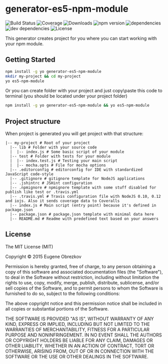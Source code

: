 # generator-es5-npm-module

![Build Status](https://img.shields.io/travis/ghaiklor/generator-es5-npm-module.svg) ![Coverage](https://img.shields.io/coveralls/ghaiklor/generator-es5-npm-module.svg) ![Downloads](https://img.shields.io/npm/dm/generator-es5-npm-module.svg) ![npm version](https://img.shields.io/npm/v/generator-es5-npm-module.svg) ![dependencies](https://img.shields.io/david/ghaiklor/generator-es5-npm-module.svg) ![dev dependencies](https://img.shields.io/david/dev/ghaiklor/generator-es5-npm-module.svg) ![License](https://img.shields.io/npm/l/generator-es5-npm-module.svg)

This generator creates project for you where you can start working with your npm module.

## Getting Started

```bash
npm install -g yo generator-es5-npm-module
mkdir my-project && cd my-project
yo es5-npm-module
```

Or you can create folder with your project and just copy\paste this code to terminal (you should be located under your project folder)

```bash
npm install -g yo generator-es5-npm-module && yo es5-npm-module
```

## Project structure

When project is generated you will get project with that structure:

```
|-- my-project # Root of your project
  |-- lib # Folder with your source code
  |  |-- index.js # Some basic script of your module
  |-- test # Folder with tests for your module
  |  |-- index.test.js # Testing your main script
  |  |-- mocha.opts # File for mocha options
  |-- .editorconfig # editorconfig for IDE with standardized JavaScript code-style
  |-- .gitignore # gitignore template for NodeJS applications
  |-- .jshintrc # JSHint configuration
  |-- .npmignore # npmignore template with some stuff disabled for publish like test or .travis.yml
  |-- .travis.yml # Travis configuration file with NodeJS 0.10, 0.12 and iojs. Also it sends coverage data to Coveralls
  |-- index.js # Main script (entry point) because it's defined in package.json
  |-- package.json # package.json template with minimal data here
  |-- README.md # Readme with predefined text based on your answers
```

## License

The MIT License (MIT)

Copyright © 2015 Eugene Obrezkov

Permission is hereby granted, free of charge, to any person obtaining a copy
of this software and associated documentation files (the "Software"), to deal
in the Software without restriction, including without limitation the rights
to use, copy, modify, merge, publish, distribute, sublicense, and/or sell
copies of the Software, and to permit persons to whom the Software is
furnished to do so, subject to the following conditions:

The above copyright notice and this permission notice shall be included in all
copies or substantial portions of the Software.

THE SOFTWARE IS PROVIDED "AS IS", WITHOUT WARRANTY OF ANY KIND, EXPRESS OR
IMPLIED, INCLUDING BUT NOT LIMITED TO THE WARRANTIES OF MERCHANTABILITY,
FITNESS FOR A PARTICULAR PURPOSE AND NONINFRINGEMENT. IN NO EVENT SHALL THE
AUTHORS OR COPYRIGHT HOLDERS BE LIABLE FOR ANY CLAIM, DAMAGES OR OTHER
LIABILITY, WHETHER IN AN ACTION OF CONTRACT, TORT OR OTHERWISE, ARISING FROM,
OUT OF OR IN CONNECTION WITH THE SOFTWARE OR THE USE OR OTHER DEALINGS IN THE
SOFTWARE.
